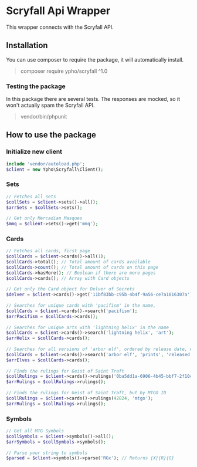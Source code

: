 # Scryfall Api Wrapper
This wrapper connects with the Scryfall API.

## Installation
You can use composer to require the package, it will automatically install.
> composer require ypho/scryfall ^1.0

### Testing the package
In this package there are several tests. The responses are mocked, so it won't actually spam the Scryfall API.
> vendor/bin/phpunit

## How to use the package
### Initialize new client
```php
include 'vendor/autoload.php';
$client = new Ypho\Scryfall\Client();
```
### Sets
```php
// Fetches all sets
$collSets = $client->sets()->all();
$arrSets = $collSets->sets();
 
// Get only Mercadian Masques
$mmq = $client->sets()->get('mmq');
```

### Cards
```php
// Fetches all cards, first page
$collCards = $client->cards()->all(1);
$collCards->total(); // Total amount of cards available
$collCards->count(); // Total amount of cards on this page
$collCards->hasMore(); // Boolean if there are more pages
$collCards->cards(); // Array with Card objects
 
// Get only the Card object for Delver of Secrets
$delver = $client->cards()->get('11bf83bb-c95b-4b4f-9a56-ce7a1816307a');
 
// Searches for unique cards with 'pacifism' in the name,
$collCards = $client->cards()->search('pacifism');
$arrPacifism = $collCards->cards();
 
// Searches for unique arts with 'lightning helix' in the name
$collCards = $client->cards()->search('lightning helix', 'art');
$arrHelix = $collCards->cards();
 
// Searches for all versions of 'arbor elf', ordered by release date, newest first
$collCards = $client->cards()->search('arbor elf', 'prints', 'released', 'desc');
$arrElves = $collCards->cards(); 
 
// Finds the rulings for Geist of Saint Traft
$collRulings = $client->cards()->rulings('0ba5dd1a-6906-4b45-bbf7-2f10cb955083');
$arrRulings = $collRulings->rulings();
 
// Finds the rulings for Geist of Saint Traft, but by MTGO ID
$collRulings = $client->cards()->rulings(42824, 'mtgo');
$arrRulings = $collRulings->rulings();
```

### Symbols
```php
// Get all MTG Symbols
$collSymbols = $client->symbols()->all();
$arrSymbols = $collSymbols->symbols();
 
// Parse your string to symbols
$parsed = $client->symbols()->parse('RGx'); // Returns {X}{R}{G}
```